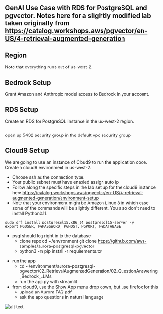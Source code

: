 ## GenAI Use Case with RDS for PostgreSQL and pgvector. Notes here for a slightly modified lab taken originally from https://catalog.workshops.aws/pgvector/en-US/4-retrieval-augmented-generation

## Region
Note that everything runs out of us-west-2.

## Bedrock Setup
Grant Amazon and Anthropic model access to Bedrock in your account. 

## RDS Setup
Create an RDS for PostgreSQL instance in the us-west-2 region. 
```aws rds create-db-instance  --db-name pgrag --db-instance-identifier pgrag  --allocated-storage 50  --db-instance-class db.m5d.large --engine postgres  --master-username postgres --master-user-password Pass --db-subnet-group-name default-vpc-02ae294a0559bfea0  --engine-version  15.4  --publicly-accessible   --enable-cloudwatch-logs-exports  postgresql  --profile ec2  --region us-west-2
```

open up 5432 security group in the default vpc security group

## Cloud9 Set up
We are going to use an instance of Cloud9 to run the application code. Create a cloud9 environment in us-west-2. 
- Choose ssh as the connection type.
- Your public subnet must have enabled assign auto ip
- Follow along the specific steps in the lab set up for the cloud9 instance here.https://catalog.workshops.aws/pgvector/en-US/4-retrieval-augmented-generation/environment-setup
- Note that your environment might be Amazon Linux 3 in which case some of the commands will be slightly different. You also don't need to install Python3.11.
```
sudo dnf install postgresql15.x86_64 postgresql15-server -y
export PGUSER, PGPASSWORD, PGHOST, PGPORT, PGDATABASE
```
- psql should log right in to the database
  - clone repo
    cd ~/environment
    git clone https://github.com/aws-samples/aurora-postgresql-pgvector
  - python3 -m pip install -r requirements.txt

+ run the app
  - cd ~/environment/aurora-postgresql-pgvector/02_RetrievalAugmentedGeneration/02_QuestionAnswering_Bedrock_LLMs
  - run the app.py with streamlit
+ from cloud9, use the Show App menu drop down, but use firefox for this
  - upload an Aurora FAQ pdf
  - ask the app questions in natural language


![alt text](https://static.us-east-1.prod.workshops.aws/public/baa20ca5-b5e4-434d-9590-9a692e7127ba/static/Retrieval_Augmented_Generation/RAG_APG.png)


